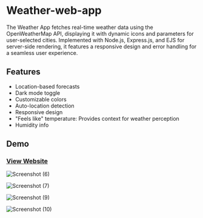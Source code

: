 # Weather-web-app
  The Weather App fetches real-time weather data using the OpenWeatherMap API, displaying it with dynamic icons and parameters for user-selected cities. Implemented with Node.js, Express.js, and EJS for server-side rendering, it features a responsive design and error handling for a seamless user experience.

## Features

  - Location-based forecasts  
  - Dark mode toggle  
  - Customizable colors  
  - Auto-location detection  
  - Responsive design  
  - "Feels like" temperature: Provides context for weather perception  
  - Humidity info
 
 


## Demo

### [View Website](https://climate-connect-1.onrender.com)

![Screenshot (6)](https://github.com/Karansiddiqui/Climate-Connect/assets/106966063/40eeca4a-6617-4989-bd74-e9825ccfb15b)

![Screenshot (7)](https://github.com/Karansiddiqui/Climate-Connect/assets/106966063/4de8ae72-4e02-4d03-97a1-4767821e9ff3)

![Screenshot (9)](https://github.com/Karansiddiqui/Climate-Connect/assets/106966063/12774def-d455-4421-89ac-291005fadbbe)

![Screenshot (10)](https://github.com/Karansiddiqui/Climate-Connect/assets/106966063/e4369031-a783-4f62-900e-af0ee453a6bc)
